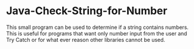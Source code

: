 # Java-Check-String-for-Number
This small program can be used to determine if a string contains numbers. This is useful for programs that want only number input from the user and Try Catch or for what ever reason other libraries cannot be used.
